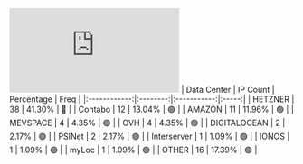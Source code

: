 ![Diagramm](https://github.com/obajay/StateSync-snapshots/blob/main/Projects/Source/1/README.md)
| Data Center | IP Count | Percentage | Freq |
|:------------:|:--------:|:-----------:|:-----:|
| HETZNER | 38 | 41.30% | 🔴 |
| Contabo | 12 | 13.04% | 🟢 |
| AMAZON | 11 | 11.96% | 🟢 |
| MEVSPACE | 4 | 4.35% | 🟢 |
| OVH | 4 | 4.35% | 🟢 |
| DIGITALOCEAN | 2 | 2.17% | 🟢 |
| PSINet | 2 | 2.17% | 🟢 |
| Interserver | 1 | 1.09% | 🟢 |
| IONOS | 1 | 1.09% | 🟢 |
| myLoc | 1 | 1.09% | 🟢 |
| OTHER | 16 | 17.39% | 🟢 |